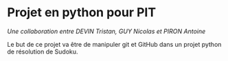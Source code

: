 # Projet en python pour PIT
*Une collaboration entre DEVIN Tristan, GUY Nicolas et PIRON Antoine*

Le but de ce projet va être de manipuler git et GitHub dans un projet python de résolution de Sudoku.

